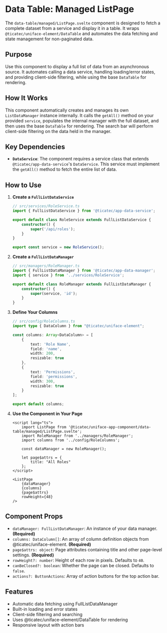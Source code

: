 # Data Table: Managed ListPage

The `data-table/managed/ListPage.svelte` component is designed to fetch a complete dataset from a service and display it in a table. It wraps `@ticatec/uniface-element/DataTable` and automates the data fetching and state management for non-paginated data.

## Purpose

Use this component to display a full list of data from an asynchronous source. It automates calling a data service, handling loading/error states, and providing client-side filtering, while using the base `DataTable` for rendering.

## How It Works

This component automatically creates and manages its own `ListDataManager` instance internally. It calls the `getAll()` method on your provided `service`, populates the internal manager with the full dataset, and then uses the base `DataTable` for rendering. The search bar will perform client-side filtering on the data held in the manager.


## Key Dependencies

-   **`DataService`**: The component requires a service class that extends `@ticatec/app-data-service`'s `DataService`. This service must implement the `getAll()` method to fetch the entire list of data.

## How to Use

1.  **Create a `FullListDataService`**

    ```ts
    // src/services/RoleService.ts
    import { FullListDataService } from '@ticatec/app-data-service';

    export default class RoleService extends FullListDataService {
        constructor() {
            super('/api/roles');
        }
    }

    export const service = new RoleService();
    ```

2.  **Create a `FullListDataManager`**

    ```ts
    // src/managers/RoleManager.ts
    import { FullListDataManager } from '@ticatec/app-data-manager';
    import { service } from '../services/RoleService';

    export default class RoleManager extends FullListDataManager {
        constructor() {
            super(service, 'id');
        }
    }
    ```

3.  **Define Your Columns**

    ```ts
    // src/config/RoleColumns.ts
    import type { DataColumn } from "@ticatec/uniface-element";

    const columns: Array<DataColumn> = [
        {
            text: 'Role Name',
            field: 'name',
            width: 200,
            resizable: true
        },
        {
            text: 'Permissions',
            field: 'permissions',
            width: 300,
            resizable: true
        }
    ];

    export default columns;
    ```

4.  **Use the Component in Your Page**

    ```svelte
    <script lang="ts">
        import ListPage from '@ticatec/uniface-app-component/data-table/managed/ListPage.svelte';
        import RoleManager from '../managers/RoleManager';
        import columns from '../config/RoleColumns';

        const dataManager = new RoleManager();

        let page$attrs = {
            title: "All Roles"
        };
    </script>

    <ListPage
        {dataManager}
        {columns}
        {page$attrs}
        rowHeight={48}
    />
    ```

## Component Props

-   `dataManager: FullListDataManager`: An instance of your data manager. **(Required)**
-   `columns: DataColumn[]`: An array of column definition objects from @ticatec/uniface-element. **(Required)**
-   `page$attrs: object`: Page attributes containing title and other page-level settings. **(Required)**
-   `rowHeight?: number`: Height of each row in pixels. Defaults to `40`.
-   `canBeClosed?: boolean`: Whether the page can be closed. Defaults to `false`.
-   `actions?: ButtonActions`: Array of action buttons for the top action bar.

## Features

-   Automatic data fetching using FullListDataManager
-   Built-in loading and error states
-   Client-side filtering and searching
-   Uses @ticatec/uniface-element/DataTable for rendering
-   Responsive layout with action bars
